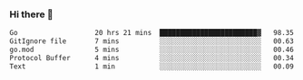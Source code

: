 ### Hi there 👋

<!--
**yeya24/yeya24** is a ✨ _special_ ✨ repository because its `README.md` (this file) appears on your GitHub profile.

Here are some ideas to get you started:

- 🔭 I’m currently working on ...
- 🌱 I’m currently learning ...
- 👯 I’m looking to collaborate on ...
- 🤔 I’m looking for help with ...
- 💬 Ask me about ...
- 📫 How to reach me: ...
- 😄 Pronouns: ...
- ⚡ Fun fact: ...
-->

<!--START_SECTION:waka-->

```txt
Go                   20 hrs 21 mins  ████████████████████████▓   98.35 %
GitIgnore file       7 mins          ░░░░░░░░░░░░░░░░░░░░░░░░░   00.63 %
go.mod               5 mins          ░░░░░░░░░░░░░░░░░░░░░░░░░   00.46 %
Protocol Buffer      4 mins          ░░░░░░░░░░░░░░░░░░░░░░░░░   00.34 %
Text                 1 min           ░░░░░░░░░░░░░░░░░░░░░░░░░   00.09 %
```

<!--END_SECTION:waka-->

